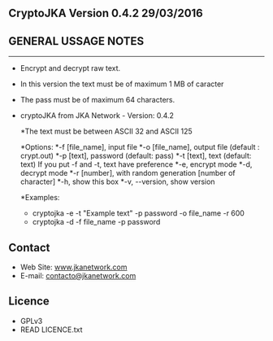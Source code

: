 CryptoJKA Version 0.4.2 29/03/2016
----------------------------------
GENERAL USSAGE NOTES
--------------------
--------------------
* Encrypt and decrypt raw text. 
* In this version the text must be of maximum 1 MB of caracter 
* The pass must be of maximum 64 characters. 

* cryptoJKA from JKA Network - Version: 0.4.2

	*The text must be between ASCII 32 and ASCII 125

	*Options:
	 *-f [file_name],	input file
	 *-o [file_name],	output file (default : crypt.out)
	 *-p [text],		password (default: pass)
	 *-t [text],		text (default: text)
					If you put -f and -t, text have preference
	 *-e,			encrypt mode
	 *-d,			decrypt mode
	 *-r [number],		with random generation [number of character]
	 *-h,			show this box
	 *-v, --version,		show version

	 *Examples:

	*	cryptojka -e -t "Example text" -p password -o file_name -r 600
	*	cryptojka -d -f file_name -p password



Contact
-------
* Web Site: www.jkanetwork.com
* E-mail:	  contacto@jkanetwork.com

Licence
-------
* GPLv3
* READ LICENCE.txt

